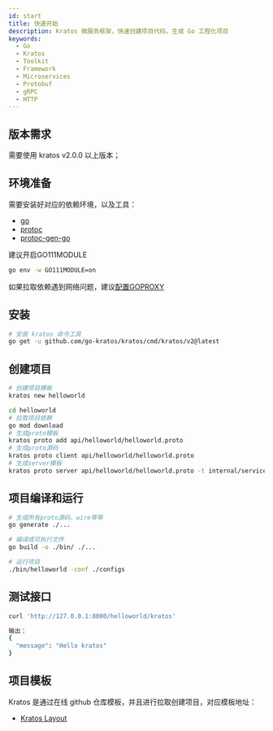 ```yaml
---
id: start
title: 快速开始
description: Kratos 微服务框架，快速创建项目代码，生成 Go 工程化项目
keywords:
  - Go 
  - Kratos
  - Toolkit
  - Framework
  - Microservices
  - Protobuf
  - gRPC
  - HTTP
---
```


## 版本需求
需要使用 kratos v2.0.0 以上版本；

## 环境准备
需要安装好对应的依赖环境，以及工具：
- [go](https://golang.org/dl/)
- [protoc](https://github.com/protocolbuffers/protobuf)
- [protoc-gen-go](https://github.com/protocolbuffers/protobuf-go)

建议开启GO111MODULE
```bash
go env -w GO111MODULE=on
```

如果拉取依赖遇到网络问题，建议[配置GOPROXY](https://goproxy.cn/)

## 安装

```bash
# 安装 kratos 命令工具
go get -u github.com/go-kratos/kratos/cmd/kratos/v2@latest
```
## 创建项目
```bash
# 创建项目模板
kratos new helloworld

cd helloworld
# 拉取项目依赖
go mod download
# 生成proto模板
kratos proto add api/helloworld/helloworld.proto
# 生成proto源码
kratos proto client api/helloworld/helloworld.proto
# 生成server模板
kratos proto server api/helloworld/helloworld.proto -t internal/service
```
## 项目编译和运行
```bash
# 生成所有proto源码、wire等等
go generate ./...

# 编译成可执行文件
go build -o ./bin/ ./...

# 运行项目
./bin/helloworld -conf ./configs
```

## 测试接口
```bash
curl 'http://127.0.0.1:8000/helloworld/kratos'

输出：
{
  "message": "Hello kratos"
}
```

## 项目模板
Kratos 是通过在线 github 仓库模板，并且进行拉取创建项目，对应模板地址：

* [Kratos Layout](https://github.com/go-kratos/kratos-layout)
